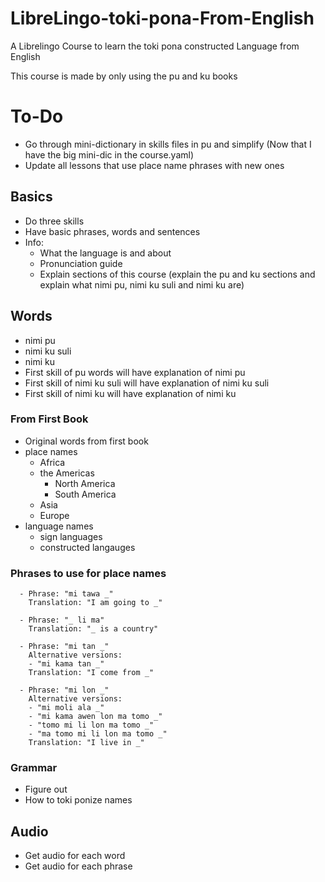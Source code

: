 # LibreLingo-toki-pona-From-English
A Librelingo Course to learn the toki pona constructed Language from English

This course is made by only using the pu and ku books
# To-Do
- Go through mini-dictionary in skills files in pu and simplify (Now that I have the big mini-dic in the course.yaml)
- Update all lessons that use place name phrases with new ones
## Basics
- Do three skills
- Have basic phrases, words and sentences
- Info:
  - What the language is and about
  - Pronunciation guide
  - Explain sections of this course (explain the pu and ku sections and explain what nimi pu, nimi ku suli and nimi ku are)
## Words
- nimi pu
- nimi ku suli
- nimi ku
- First skill of pu words will have explanation of nimi pu
- First skill of nimi ku suli will have explanation of nimi ku suli
- First skill of nimi ku will have explanation of nimi ku
### From First Book
- Original words from first book
- place names
  - Africa
  - the Americas
    - North America
    - South America
  - Asia
  - Europe
- language names
  - sign languages
  - constructed langauges
### Phrases to use for place names
```
  - Phrase: "mi tawa _"
    Translation: "I am going to _"
  
  - Phrase: "_ li ma"
    Translation: "_ is a country"
    
  - Phrase: "mi tan _"
    Alternative versions:
    - "mi kama tan _"
    Translation: "I come from _"
    
  - Phrase: "mi lon _"
    Alternative versions:
    - "mi moli ala _"
    - "mi kama awen lon ma tomo _"
    - "tomo mi li lon ma tomo _"
    - "ma tomo mi li lon ma tomo _" 
    Translation: "I live in _"
```
<!--
# South America
Argentina
Ecuador
Paraguay
Brasil
Peru
Venezuela
Chile
Uruguay

# North America
United States
Canada
Greenland
Mexico
Cuba
Haiti
Guatemala
Grenada
Costa Rica
Honduras
Barbados
Bahamas
Panama
Bermuda
Jamaica
Trinidad and Tobago
Dominican Republic
-->
### Grammar
- Figure out
- How to toki ponize names

## Audio
- Get audio for each word
- Get audio for each phrase
